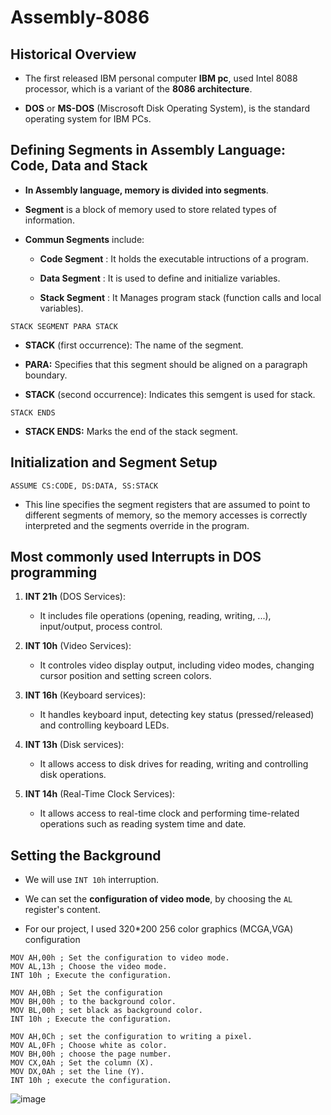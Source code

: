 # Assembly-8086

## Historical Overview 
- The first released IBM personal computer **IBM pc**, used Intel 8088 processor, which is a variant of the **8086 architecture**.
  
- **DOS** or **MS-DOS** (Miscrosoft Disk Operating System), is the standard operating system for IBM PCs.
  
## Defining Segments in Assembly Language: Code, Data and Stack 

- **In Assembly language, memory is divided into segments**.
  
- **Segment** is a block of memory used to store related types of information.
  
- **Commun Segments** include: 
	- **Code Segment** : It holds the executable intructions of a program.
    
	- **Data Segment** : It is used to define and initialize variables.
   
	- **Stack Segment** : It Manages program stack (function calls and local variables).  
 
```assembly
STACK SEGMENT PARA STACK
```

- **STACK** (first occurrence): The name of the segment.
  
- **PARA:** Specifies that this segment should be aligned on a paragraph boundary.
- **STACK** (second occurrence): Indicates this semgent is used for stack.

```assembly
STACK ENDS
```
- **STACK ENDS:** Marks the end of the stack segment.
## Initialization and Segment Setup
```assembly
ASSUME CS:CODE, DS:DATA, SS:STACK
```
- This line specifies the segment registers that are assumed to point to different segments of memory, so the memory accesses is correctly interpreted and the segments override in the program.
 

## Most commonly used Interrupts in DOS programming 
1. **INT 21h** (DOS Services):
   
	- It includes file operations (opening, reading, writing, ...), input/output, process control.
3. **INT 10h** (Video Services):
	- It controles video display output, including video modes, changing cursor position and setting screen colors.
4. **INT 16h** (Keyboard services):
	- It handles keyboard input, detecting key status (pressed/released) and controlling keyboard LEDs.
5. **INT 13h** (Disk services):
   - It allows access to disk drives for reading, writing and controlling disk operations. 
6. **INT 14h** (Real-Time Clock Services):
   - It allows access to real-time clock and performing time-related operations such as reading system time and date.
     
## Setting the Background

- We will use `INT 10h` interruption.
  
- We can set the **configuration of video mode**, by choosing the `AL` register's content.
- For our project, I used 320*200 256 color graphics (MCGA,VGA) configuration  
```assembly
MOV AH,00h ; Set the configuration to video mode.  
MOV AL,13h ; Choose the video mode.    
INT 10h ; Execute the configuration.

MOV AH,0Bh ; Set the configuration 
MOV BH,00h ; to the background color.
MOV BL,00h ; set black as background color.
INT 10h ; Execute the configuration.

MOV AH,0Ch ; set the configuration to writing a pixel.
MOV AL,0Fh ; Choose white as color.
MOV BH,00h ; choose the page number.
MOV CX,0Ah ; Set the column (X).
MOV DX,0Ah ; set the line (Y).
INT 10h ; execute the configuration.  
```
![image](https://github.com/GhassenHafsiaINSAT/Assembly-8086/assets/110825502/c4206e09-e6f2-413c-9455-4fa3e1285b60)
